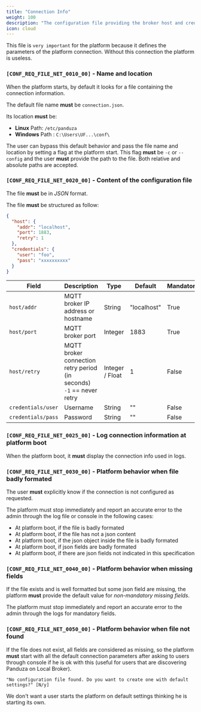 ```yaml
---
title: "Connection Info"
weight: 100
description: "The configuration file providing the broker host and credentials that must be used by the platform"
icon: cloud
---
```


This file is `very important` for the platform because it defines the parameters of the platform connection. Without this connection the platform is useless.

### `[CONF_REQ_FILE_NET_0010_00]` - Name and location

When the platform starts, by default it looks for a file containing the connection information.

The default file name **must** be `connection.json`.

Its location **must** be:

- **Linux** Path: `/etc/panduza`
- **Windows** Path : `C:\Users\UF...\conf\`

The user can bypass this default behavior and pass the file name and location by setting a flag at the platform start.
This flag **must** be `-c` or `--config` and the user **must** provide the path to the file. Both relative and absolute paths are accepted.


### `[CONF_REQ_FILE_NET_0020_00]` - Content of the configuration file

The file **must** be in *JSON* format.

The file **must** be structured as follow:

```json
{
  "host": {
    "addr": "localhost",
    "port": 1883,
    "retry": 1
  },
  "credentials": {
    "user": "foo",
    "pass": "xxxxxxxxxx"
  }
}
```

| Field              | Description                                                              | Type            | Default     | Mandatory |
| ------------------ | ------------------------------------------------------------------------ | --------------- | ----------- | --------- |
| `host/addr`        | MQTT broker IP address or hostname                                       | String          | "localhost" | True      |
| `host/port`        | MQTT broker port                                                         | Integer         | 1883        | True      |
| `host/retry`       | MQTT broker connection retry period (in seconds)<br> `-1` == never retry | Integer / Float | 1           | False     |
| `credentials/user` | Username                                                                 | String          | ""          | False     |
| `credentials/pass` | Password                                                                 | String          | ""          | False     |

### `[CONF_REQ_FILE_NET_0025_00]` - Log connection information at platform boot

When the platform boot, it **must** display the connection info used in logs.

### `[CONF_REQ_FILE_NET_0030_00]` - Platform behavior when file badly formated

The user **must** explicitly know if the connection is not configured as requested.

The platform must stop immediately and report an accurate error to the admin through the log file or console in the following cases:

- At platform boot, if the file is badly formated
- At platform boot, if the file has not a json content
- At platform boot, if the json object inside the file is badly formated
- At platform boot, if json fields are badly formated
- At platform boot, if there are json fields not indicated in this specification


### `[CONF_REQ_FILE_NET_0040_00]` - Platform behavior when missing fields

If the file exists and is well formatted but some json field are missing, the platform **must** provide the default value for *non-mandatory missing fields*.

The platform must stop immediately and report an accurate error to the admin through the logs for mandatory fields.

### `[CONF_REQ_FILE_NET_0050_00]` - Platform behavior when file not found

If the file does not exist, all fields are considered as missing, so the platform **must** start with all the default connection parameters after asking to users through console if he is ok with this (useful for users that are discovering Panduza on Local Broker).

```
"No configuration file found. Do you want to create one with default settings?" [N/y]
```

We don't want a user starts the platform on default settings thinking he is starting its own.

